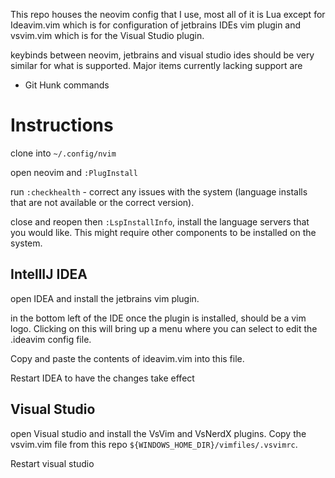 This repo houses the neovim config that I use, most all of it is Lua except for Ideavim.vim which is for configuration of jetbrains IDEs vim plugin and vsvim.vim which is for the Visual Studio plugin.

keybinds between neovim, jetbrains and visual studio ides should be very similar for what is supported. Major items currently lacking support are
- Git Hunk commands

# Instructions
clone into `~/.config/nvim`

open neovim and `:PlugInstall`

run `:checkhealth` - correct any issues with the system (language installs that are not available or the correct version).

close and reopen then `:LspInstallInfo`, install the language servers that you would like. This might require other components to be installed on the system.

## IntellIJ IDEA 
open IDEA and install the jetbrains vim plugin.

in the bottom left of the IDE once the plugin is installed, should be a vim logo. Clicking on this will bring up a menu where you can select to edit the .ideavim config file.

Copy and paste the contents of ideavim.vim into this file.

Restart IDEA to have the changes take effect

## Visual Studio
open Visual studio and install the VsVim and VsNerdX plugins. Copy the vsvim.vim file from this repo `${WINDOWS_HOME_DIR}/vimfiles/.vsvimrc`.

Restart visual studio
